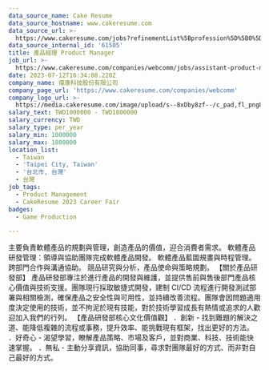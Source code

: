 ```yaml
---
data_source_name: Cake Resume
data_source_hostname: www.cakeresume.com
data_source_url: >-
  https://www.cakeresume.com/jobs?refinementList%5Bprofession%5D%5B0%5D=game-production&range%5Bsalary_range%5D%5Bmin%5D=100000
data_source_internal_id: '61505'
title: 產品經理 Product Manager
job_url: >-
  https://www.cakeresume.com/companies/webcomm/jobs/assistant-product-manager-manager
date: 2023-07-12T16:34:08.220Z
company_name: 偉康科技股份有限公司
company_page_url: 'https://www.cakeresume.com/companies/webcomm'
company_logo_url: >-
  https://media.cakeresume.com/image/upload/s--8xDby8zf--/c_pad,fl_png8,h_200,w_200/v1675925269/ricc0dcb0e0birfv8mzs.png
salary_text: TWD1000000 - TWD1800000
salary_currency: TWD
salary_type: per_year
salary_min: 1000000
salary_max: 1800000
location_list:
  - Taiwan
  - 'Taipei City, Taiwan'
  - '台北市, 台灣'
  - 台灣
job_tags:
  - Product Management
  - CakeResume 2023 Career Fair
badges:
  - Game Production

---
```


主要負責軟體產品的規劃與管理，創造產品的價值，迎合消費者需求。 軟體產品研發管理：領導與協助團隊完成軟體產品開發。 軟體產品藍圖規畫與時程管理。 跨部門合作與溝通協助。 競品研究與分析，產品使命與策略規劃。 【關於產品研發部】 產品研發部專注於進行產品的開發與維護，並提供售前與售後部門產品核心價值與技術支援。團隊現行採取敏捷式開發，建制 CI/CD 流程進行開發測試部署與相關檢測，確保產品之安全性與可用性，並持續改善流程。團隊會因問題適用度決定使用的技術，並不拘泥於現有技能，對於技術學習成長有熱情或追求的人歡迎加入我們的行列。 【產品研發部核心文化價值觀】 ．創新 - 找到難題的解決之道、能降低複雜的流程或事務，提升效率、能挑戰現有框架，找出更好的方法。 ．好奇心 - 渴望學習，瞭解產品策略、市場及客戶，並對商業、科技、技術能快速掌握。 ．無私 - 主動分享資訊，協助同事，尋求對團隊最好的方式、而非對自己最好的方式。
